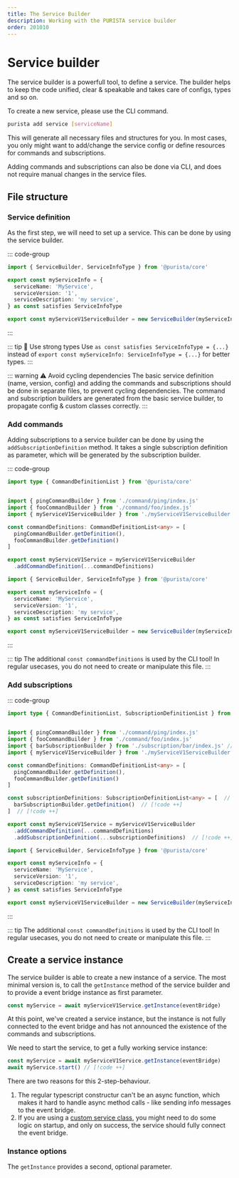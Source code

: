 ```yaml
---
title: The Service Builder
description: Working with the PURISTA service builder
order: 201010
---
```


# Service builder

The service builder is a powerfull tool, to define a service. The builder helps to keep the code unified, clear & speakable and takes care of configs, types and so on.

To create a new service, please use the CLI command.

```bash
purista add service [serviceName]
```

This will generate all necessary files and structures for you.
In most cases, you only might want to add/change the service config or define resources for commands and subscriptions.

Adding commands and subscriptions can also be done via CLI, and does not require manual changes in the service files.

## File structure

### Service definition

As the first step, we will need to set up a service. This can be done by using the service builder.

::: code-group

```typescript [myServiceV1ServiceBuilder.ts]
import { ServiceBuilder, ServiceInfoType } from '@purista/core'

export const myServiceInfo = {
  serviceName: 'MyService',
  serviceVersion: '1',
  serviceDescription: 'my service',
} as const satisfies ServiceInfoType

export const myServiceV1ServiceBuilder = new ServiceBuilder(myServiceInfo)
```

:::

::: tip 💪 Use strong types
Use `as const satisfies ServiceInfoType = {...}` instead of `export const myServiceInfo: ServiceInfoType = {...}` for better types.
:::

::: warning ⚠️ Avoid cycling dependencies
The basic service definition (name, version, config) and adding the commands and subscriptions should be done in separate files, to prevent cycling dependencies.
The command and subscription builders are generated from the basic service builder, to propagate config & custom classes correctly.
:::

### Add commands

Adding subscriptions to a service builder can be done by using the `addSubscriptionDefinition` method.
It takes a single subscription definition as parameter, which will be generated by  the subscription builder.

::: code-group

```typescript [myServiceV1Service.ts]
import type { CommandDefinitionList } from '@purista/core'


import { pingCommandBuilder } from './command/ping/index.js'
import { fooCommandBuilder } from './command/foo/index.js'
import { myServiceV1ServiceBuilder } from './myServiceV1ServiceBuilder'

const commandDefinitions: CommandDefinitionList<any> = [
  pingCommandBuilder.getDefinition(),
  fooCommandBuilder.getDefinition()
]

export const myServiceV1Service = myServiceV1ServiceBuilder
  .addCommandDefinition(...commandDefinitions)
```

```typescript [myServiceV1ServiceBuilder.ts]
import { ServiceBuilder, ServiceInfoType } from '@purista/core'

export const myServiceInfo = {
  serviceName: 'MyService',
  serviceVersion: '1',
  serviceDescription: 'my service',
} as const satisfies ServiceInfoType

export const myServiceV1ServiceBuilder = new ServiceBuilder(myServiceInfo)
```

:::

::: tip
The additional `const commandDefinitions` is used by the CLI tool!
In regular usecases, you do not need to create or manipulate this file.
:::

### Add subscriptions

::: code-group

```typescript [myServiceV1Service.ts]
import type { CommandDefinitionList, SubscriptionDefinitionList } from '@purista/core' // [!code ++]


import { pingCommandBuilder } from './command/ping/index.js'
import { fooCommandBuilder } from './command/foo/index.js'
import { barSubscriptionBuilder } from './subscription/bar/index.js' // [!code ++]
import { myServiceV1ServiceBuilder } from './myServiceV1ServiceBuilder'

const commandDefinitions: CommandDefinitionList<any> = [
  pingCommandBuilder.getDefinition(),
  fooCommandBuilder.getDefinition()
]

const subscriptionDefinitions: SubscriptionDefinitionList<any> = [  // [!code ++]
  barSubscriptionBuilder.getDefinition()  // [!code ++]
]  // [!code ++]

export const myServiceV1Service = myServiceV1ServiceBuilder
  .addCommandDefinition(...commandDefinitions)
  .addSubscriptionDefinition(...subscriptionDefinitions)  // [!code ++]
```

```typescript [myServiceV1ServiceBuilder.ts]
import { ServiceBuilder, ServiceInfoType } from '@purista/core'

export const myServiceInfo = {
  serviceName: 'MyService',
  serviceVersion: '1',
  serviceDescription: 'my service',
} as const satisfies ServiceInfoType

export const myServiceV1ServiceBuilder = new ServiceBuilder(myServiceInfo)
```

:::

::: tip
The additional `const commandDefinitions` is used by the CLI tool!
In regular usecases, you do not need to create or manipulate this file.
:::

## Create a service instance

The service builder is able to create a new instance of a service.
The most minimal version is, to call the `getInstance` method of the service builder and to provide a event bridge instance as first parameter.

```typescript
const myService = await myServiceV1Service.getInstance(eventBridge)
```

At this point, we've created a service instance, but the instance is not fully connected to the event bridge and has not announced the existence of the commands and subscriptions.

We need to start the service, to get a fully working service instance:

```typescript
const myService = await myServiceV1Service.getInstance(eventBridge)
await myService.start() // [!code ++]
```

There are two reasons for this 2-step-behaviour.

1. The regular typescript constructur can't be an async function, which makes it hard to handle async method calls - like sending info messages to the event bridge.
2. If you are using a [custom service class](./custom-service-class.md), you might need to do some logic on startup, and only on success, the service should fully connect the event bridge.

### Instance options

The `getInstance` provides a second, optional parameter.
